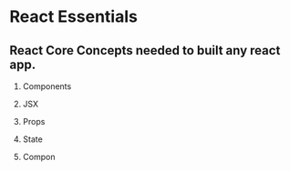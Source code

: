 # React Essentials

## React Core Concepts needed to built any react app.

1. Components 
2. JSX
4. Props
3. State

1. Compon